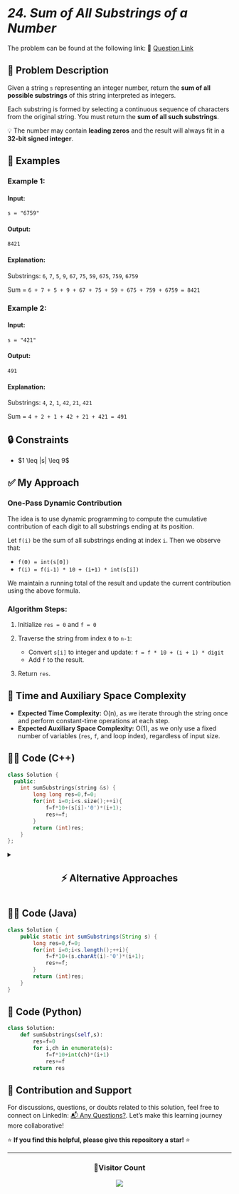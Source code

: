 # *24. Sum of All Substrings of a Number*

The problem can be found at the following link: 🔗 [Question Link](https://www.geeksforgeeks.org/problems/sum-of-all-substrings-of-a-number-1587115621/1)


## **🧩 Problem Description**

Given a string `s` representing an integer number, return the **sum of all possible substrings** of this string interpreted as integers.

Each substring is formed by selecting a continuous sequence of characters from the original string. You must return the **sum of all such substrings**.

💡 The number may contain **leading zeros** and the result will always fit in a **32-bit signed integer**.


## **📘 Examples**

### **Example 1:**

#### **Input:**

`s = "6759"`

#### **Output:**

`8421`

#### **Explanation:**

Substrings: `6`, `7`, `5`, `9`, `67`, `75`, `59`, `675`, `759`, `6759`

Sum = `6 + 7 + 5 + 9 + 67 + 75 + 59 + 675 + 759 + 6759 = 8421`


### **Example 2:**

#### **Input:**

`s = "421"`

#### **Output:**

`491`

#### **Explanation:**

Substrings: `4`, `2`, `1`, `42`, `21`, `421`

Sum = `4 + 2 + 1 + 42 + 21 + 421 = 491`


## **🔒 Constraints**

* \$1 \leq |s| \leq 9\$


## **✅ My Approach**

### **One-Pass Dynamic Contribution**

The idea is to use dynamic programming to compute the cumulative contribution of each digit to all substrings ending at its position.

Let `f(i)` be the sum of all substrings ending at index `i`.
Then we observe that:

* `f(0) = int(s[0])`
* `f(i) = f(i-1) * 10 + (i+1) * int(s[i])`

We maintain a running total of the result and update the current contribution using the above formula.


### **Algorithm Steps:**

1. Initialize `res = 0` and `f = 0`
2. Traverse the string from index `0` to `n-1`:

   * Convert `s[i]` to integer and update:
     `f = f * 10 + (i + 1) * digit`
   * Add `f` to the result.
3. Return `res`.


## **🧮 Time and Auxiliary Space Complexity**

* **Expected Time Complexity:** O(n), as we iterate through the string once and perform constant-time operations at each step.
* **Expected Auxiliary Space Complexity:** O(1), as we only use a fixed number of variables (`res`, `f`, and loop index), regardless of input size.

## **🧑‍💻 Code (C++)**

```cpp
class Solution {
  public:
    int sumSubstrings(string &s) {
        long long res=0,f=0;
        for(int i=0;i<s.size();++i){
            f=f*10+(s[i]-'0')*(i+1);
            res+=f;
        }
        return (int)res;
    }
};
```

<details>
<summary><h2 align="center">⚡ Alternative Approaches</h2></summary>

## 📊 **2️⃣ Two-Pointer Accumulation (O(n²))**

Instead of the one-pass DP, build each substring ending at `i` by extending with the current digit:

### **Algorithm Steps:**

1. Initialize `res = 0`.
2. For each ending index `i` from `0` to `n-1`:

   * Let `num = 0`.
   * For `j` from `i` down to `0`:

     * `num = num + (s[j]-'0') * pow(10, i-j)`
     * Add `num` to `res`.
3. Return `res`.

```cpp
class Solution {
  public:
    int sumSubstrings(string &s) {
        long long res=0;
        for(int i=0;i<s.size();++i){
            long long num=0, p=1;
            for(int j=i;j>=0;--j){
                num += (s[j]-'0') * p;
                p *= 10;
                res += num;
            }
        }
        return (int)res;
    }
};
```

### ✅ **Why This Approach?**

* Simpler to visualize each substring build-up.
* No extra DP array or variables beyond local ones.

#### 📝 **Complexity Analysis:**

* **Time:** O(n²) — due to nested iteration.
* **Auxiliary Space:** O(1) — no additional memory used.


## 📊 **3️⃣ Brute-Force Substrings (O(n³))**

Generate every substring, convert to integer, and sum:

### **Algorithm Steps:**

1. Initialize `res = 0`.
2. For each start `i` and end `j` (`i ≤ j`):

   * Extract substring `s.substr(i, j-i+1)`.
   * Convert to integer and add to `res`.
3. Return `res`.

```cpp
class Solution {
  public:
    int sumSubstrings(string &s) {
        long long res=0;
        for(int i=0;i<s.size();++i)
            for(int j=i;j<s.size();++j)
                res += stoll(s.substr(i,j-i+1));
        return (int)res;
    }
};
```

### ✅ **Why This Approach?**

* Direct and trivial implementation.
* Useful for validating small inputs during testing.

#### 📝 **Complexity Analysis:**

* **Time:** O(n³) — triple nested work due to substring creation and conversion.
* **Auxiliary Space:** O(n) per substring.

## 🆚 **Comparison of Approaches**

| **Approach**                 | ⏱️ **Time** | 🗂️ **Space** | ✅ **Pros**                            | ⚠️ **Cons**                        |
| ---------------------------- | ----------- | ------------- | ------------------------------------- | ---------------------------------- |
| 🥇 **One-Pass DP**           | 🟡 O(n)     | 🟢 O(1)       | Fastest, minimal memory               | Requires insight into contribution |
| ➡️ **Accumulation (nested)** | 🔶 O(n²)    | 🟢 O(1)       | Easy to understand substring build-up | Slower for large `n`               |
| 🔁 **Brute-Force**           | 🔴 O(n³)    | 🔶 O(n)       | Simplest conceptual method            | Impractical beyond small `n`       |

### ✅ **Best Choice by Scenario**

| **Scenario**                      | **Recommended Approach** |
| --------------------------------- | ------------------------ |
| 🏆 Fastest solution for any valid input    | 🥇 One-Pass DP           |
| 📚 Educational and clear logic         | 🥈 Accumulation with Powers |
| 🧪 Debugging or verifying small cases | 🥉 Brute Force Substrings          |


</details>


## **🧑‍💻 Code (Java)**

```java
class Solution {
    public static int sumSubstrings(String s) {
        long res=0,f=0;
        for(int i=0;i<s.length();++i){
            f=f*10+(s.charAt(i)-'0')*(i+1);
            res+=f;
        }
        return (int)res;
    }
}
```

## **🐍 Code (Python)**

```python
class Solution:
    def sumSubstrings(self,s):
        res=f=0
        for i,ch in enumerate(s):
            f=f*10+int(ch)*(i+1)
            res+=f
        return res
```


## 🧠 Contribution and Support

For discussions, questions, or doubts related to this solution, feel free to connect on LinkedIn: [📬 Any Questions?](https://www.linkedin.com/in/patel-hetkumar-sandipbhai-8b110525a/). Let’s make this learning journey more collaborative!

⭐ **If you find this helpful, please give this repository a star!** ⭐

--- 

<div align="center">
  <h3><b>📍Visitor Count</b></h3>
</div>

<p align="center">
  <img src="https://profile-counter.glitch.me/Hunterdii/count.svg" />
</p>

